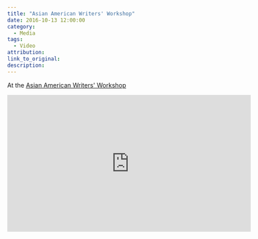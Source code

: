 ```yaml
---
title: "Asian American Writers' Workshop"
date: 2016-10-13 12:00:00
category:
  - Media
tags:
  - Video
attribution:
link_to_original:
description:
---
```

At the [Asian American Writers' Workshop](http://aaww.org/)

<iframe width="560" height="315" src="https://www.youtube.com/embed/c7Fitba-La8" frameborder="0" allowfullscreen></iframe>
